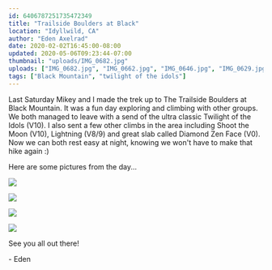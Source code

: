 ```yaml
---
id: 6406787251735472349
title: "Trailside Boulders at Black"
location: "Idyllwild, CA"
author: "Eden Axelrad"
date: 2020-02-02T16:45:00-08:00
updated: 2020-05-06T09:23:44-07:00
thumbnail: "uploads/IMG_0682.jpg"
uploads: ["IMG_0682.jpg", "IMG_0662.jpg", "IMG_0646.jpg", "IMG_0629.jpg"]
tags: ["Black Mountain", "twilight of the idols"]
---
```


Last Saturday Mikey and I made the trek up to The Trailside Boulders at Black Mountain. It was a fun day exploring and climbing with other groups. We both managed to leave with a send of the ultra classic Twilight of the Idols (V10). I also sent a few other climbs in the area including Shoot the Moon (V10), Lightning (V8/9) and great slab called Diamond Zen Face (V0). Now we can both rest easy at night, knowing we won't have to make that hike again :)

Here are some pictures from the day...

![](uploads/IMG_0682.jpg)

![](uploads/IMG_0662.jpg)

![](uploads/IMG_0646.jpg)

![](uploads/IMG_0629.jpg)

See you all out there!

\- Eden
